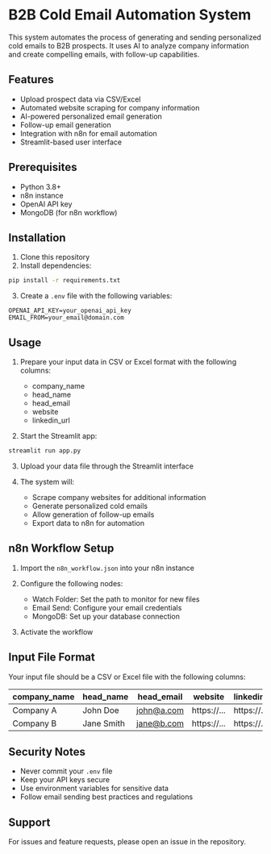 # B2B Cold Email Automation System

This system automates the process of generating and sending personalized cold emails to B2B prospects. It uses AI to analyze company information and create compelling emails, with follow-up capabilities.

## Features

- Upload prospect data via CSV/Excel
- Automated website scraping for company information
- AI-powered personalized email generation
- Follow-up email generation
- Integration with n8n for email automation
- Streamlit-based user interface

## Prerequisites

- Python 3.8+
- n8n instance
- OpenAI API key
- MongoDB (for n8n workflow)

## Installation

1. Clone this repository
2. Install dependencies:
```bash
pip install -r requirements.txt
```

3. Create a `.env` file with the following variables:
```
OPENAI_API_KEY=your_openai_api_key
EMAIL_FROM=your_email@domain.com
```

## Usage

1. Prepare your input data in CSV or Excel format with the following columns:
   - company_name
   - head_name
   - head_email
   - website
   - linkedin_url

2. Start the Streamlit app:
```bash
streamlit run app.py
```

3. Upload your data file through the Streamlit interface

4. The system will:
   - Scrape company websites for additional information
   - Generate personalized cold emails
   - Allow generation of follow-up emails
   - Export data to n8n for automation

## n8n Workflow Setup

1. Import the `n8n_workflow.json` into your n8n instance
2. Configure the following nodes:
   - Watch Folder: Set the path to monitor for new files
   - Email Send: Configure your email credentials
   - MongoDB: Set up your database connection

3. Activate the workflow

## Input File Format

Your input file should be a CSV or Excel file with the following columns:

| company_name | head_name | head_email | website | linkedin_url |
|-------------|-----------|------------|---------|--------------|
| Company A   | John Doe  | john@a.com | https://... | https://... |
| Company B   | Jane Smith| jane@b.com | https://... | https://... |

## Security Notes

- Never commit your `.env` file
- Keep your API keys secure
- Use environment variables for sensitive data
- Follow email sending best practices and regulations

## Support

For issues and feature requests, please open an issue in the repository.
